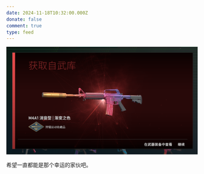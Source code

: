 ```yaml
---
date: 2024-11-18T10:32:00.000Z
donate: false
comment: true
type: feed
---
```


![Best Luck](./assets/best-luck.png)

希望一直都能是那个幸运的家伙吧。